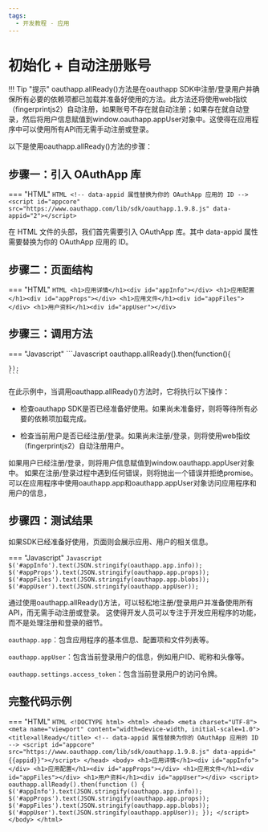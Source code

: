 ```yaml
---
tags:
  - 开发教程 - 应用
---
```



# 初始化 + 自动注册账号

!!! Tip "提示"
    oauthapp.allReady()方法是在oauthapp SDK中注册/登录用户并确保所有必要的依赖项都已加载并准备好使用的方法。此方法还将使用web指纹（fingerprintjs2）自动注册，如果账号不存在就自动注册；如果存在就自动登录，然后将用户信息赋值到window.oauthapp.appUser对象中。这使得在应用程序中可以使用所有API而无需手动注册或登录。

以下是使用oauthapp.allReady()方法的步骤：


## 步骤一：引入 OAuthApp 库
=== "HTML"
    ```HTML
    <!-- data-appid 属性替换为你的 OAuthApp 应用的 ID -->
    <script id="appcore" src="https://www.oauthapp.com/lib/sdk/oauthapp.1.9.8.js" data-appid="2"></script>
    ```

在 HTML 文件的头部，我们首先需要引入 OAuthApp 库。其中 data-appid 属性需要替换为你的 OAuthApp 应用的 ID。


## 步骤二：页面结构

=== "HTML"
    ```HTML
    <h1>应用详情</h1><div id="appInfo"></div>
    <h1>应用配置</h1><div id="appProps"></div>
    <h1>应用文件</h1><div id="appFiles"></div>
    <h1>用户资料</h1><div id="appUser"></div>
    ```

## 步骤三：调用方法

=== "Javascript"
    ```Javascript
    oauthapp.allReady().then(function(){
      
    });
    ```

在此示例中，当调用oauthapp.allReady()方法时，它将执行以下操作：

- 检查oauthapp SDK是否已经准备好使用。如果尚未准备好，则将等待所有必要的依赖项加载完成。

- 检查当前用户是否已经注册/登录。如果尚未注册/登录，则将使用web指纹（fingerprintjs2）自动注册用户。

如果用户已经注册/登录，则将用户信息赋值到window.oauthapp.appUser对象中。
如果在注册/登录过程中遇到任何错误，则将抛出一个错误并拒绝promise。可以在应用程序中使用oauthapp.app和oauthapp.appUser对象访问应用程序和用户的信息，

## 步骤四：测试结果

如果SDK已经准备好使用，页面则会展示应用、用户的相关信息。

=== "Javascript"
    ```Javascript
      $('#appInfo').text(JSON.stringify(oauthapp.app.info));
      $('#appProps').text(JSON.stringify(oauthapp.app.props));
      $('#appFiles').text(JSON.stringify(oauthapp.app.blobs));
      $('#appUser').text(JSON.stringify(oauthapp.appUser));
    ```

通过使用oauthapp.allReady()方法，可以轻松地注册/登录用户并准备使用所有API，而无需手动注册或登录。
这使得开发人员可以专注于开发应用程序的功能，而不是处理注册和登录的细节。

`oauthapp.app`：包含应用程序的基本信息、配置项和文件列表等。

`oauthapp.appUser`：包含当前登录用户的信息，例如用户ID、昵称和头像等。

`oauthapp.settings.access_token`：包含当前登录用户的访问令牌。


## 完整代码示例

=== "HTML"
    ```HTML
    <!DOCTYPE html>
    <html>
    <head>
        <meta charset="UTF-8">
        <meta name="viewport" content="width=device-width, initial-scale=1.0">
        <title>allReady</title>
        <!-- data-appid 属性替换为你的 OAuthApp 应用的 ID -->
        <script id="appcore" src="https://www.oauthapp.com/lib/sdk/oauthapp.1.9.8.js" data-appid="{{appid}}"></script>
    </head>
    <body>
    <h1>应用详情</h1><div id="appInfo"></div>
    <h1>应用配置</h1><div id="appProps"></div>
    <h1>应用文件</h1><div id="appFiles"></div>
    <h1>用户资料</h1><div id="appUser"></div>
    <script>
        oauthapp.allReady().then(function () {
          $('#appInfo').text(JSON.stringify(oauthapp.app.info));
          $('#appProps').text(JSON.stringify(oauthapp.app.props));
          $('#appFiles').text(JSON.stringify(oauthapp.app.blobs));
          $('#appUser').text(JSON.stringify(oauthapp.appUser));
        });
    </script>
    </body>
    </html>
    ```